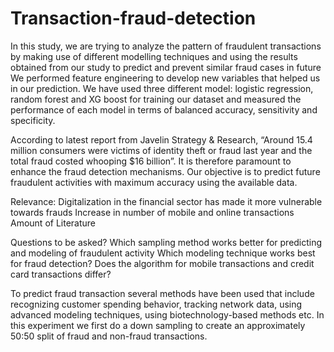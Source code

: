 # Transaction-fraud-detection

In this study, we are trying to analyze the pattern of fraudulent transactions by making use of different modelling techniques and using the results obtained from our study to predict and prevent similar fraud cases in future We performed feature engineering to develop new variables that helped us in our prediction. We have used three different model: logistic regression, random forest and XG boost for training our dataset and measured the performance of each model in terms of balanced accuracy, sensitivity and specificity.
 

According to latest report from Javelin Strategy & Research, “Around 15.4 million consumers were victims of identity theft or fraud last year and the total fraud costed whooping $16 billion”. It is therefore paramount to enhance the fraud detection mechanisms. Our objective is to predict future fraudulent activities with maximum accuracy using the available data. 

Relevance:
Digitalization in the financial sector has made it more vulnerable towards frauds
Increase in number of mobile and online transactions
Amount of Literature

Questions to be asked?
Which sampling method works better for predicting and modeling of fraudulent activity
Which modeling technique works best for fraud detection?
Does the algorithm for mobile transactions and credit card transactions differ?




To predict fraud transaction several methods have been used that include recognizing customer spending behavior, tracking network data, using advanced modeling techniques, using biotechnology-based methods etc. In this experiment we first do a down sampling to create an approximately 50:50 split of fraud and non-fraud transactions. 
























